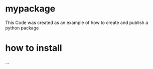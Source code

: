 # mypackage
This Code was created as an example of how to create and publish a python package

# how to install
...